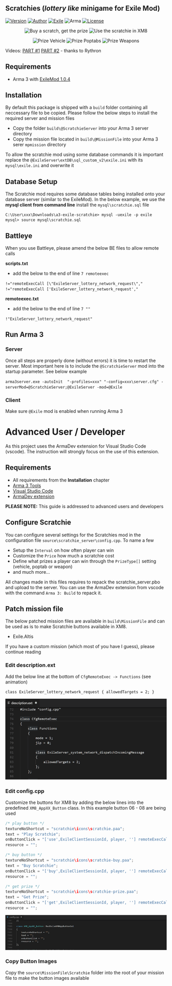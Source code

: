 ## Scratchies (*lottery like* minigame for Exile Mod)
[![Version](https://img.shields.io/badge/Version-1.5-green.svg)](https://github.com/ole1986/a3-exile-scratchie/releasese)
[![Author](https://img.shields.io/badge/Author-ole1986-green.svg)](https://github.com/ole1986)
[![Exile](https://img.shields.io/badge/Exile-1.0.4%20Pineapple-C72651.svg)](http://www.exilemod.com/downloads/)
![Arma](https://img.shields.io/badge/Arma-1.80-blue.svg)
[![License](https://img.shields.io/badge/License-APL-blue.svg)](https://www.bistudio.com/community/licenses/arma-public-license)

<p align="center">
    <img src="images/scratchie-xm8apps.PNG" width="250" title="Buy a scratch, get the prize">
    <img src="images/scratchie-xm8apps-inside.PNG" width="250" title="Use the scratchie in XM8">
</p>
<p align="center">
    <img src="images/prize-vehicle.jpg" width="250" title="Prize Vehicle">
    <img src="images/prize-poptabs.jpg" width="250" title="Prize Poptabs">
    <img src="images/winner-message.png" width="250" title="Prize Weapons">
</p>

Videos: [PART #1](https://www.youtube.com/watch?v=zVPXYhhYrbU) [PART #2](https://www.youtube.com/watch?v=2MC45ycnOkc) - thanks to Rythron

## Requirements

* Arma 3 with [ExileMod 1.0.4](http://www.exilemod.com/downloads/)

## Installation

By default this package is shipped with a `build` folder containing all neccessary file to be copied. Please follow the below steps to install the required server and mission files

* Copy the folder `build\@ScratchieServer` into your Arma 3 server directory
* Copy the mission file located in `build\@MissionFile` into your Arma 3 serer `mpmission` directory

To allow the scratchie mod using some database commands it is important replace the `@ExileServer\extDB\sql_custom_v2\exile.ini` with its `mysql\exile.ini` and overwrite it

## Database Setup

The Scratchie mod requires some database tables being installed onto your database server (similar to the ExileMod).
In the below example, we use the **mysql client from command line** install the `mysql\scratchie.sql` file

```
C:\User\xxx\Downloads\a3-exile-scratchie> mysql -uexile -p exile
mysql> source mysql\scratchie.sql
```

## Battleye

When you use Battleye, please amend the below BE files to allow remote calls

**scripts.txt**

+ add the below to the end of line `7 remoteexec`

 `!="remoteExecCall [\"ExileServer_lottery_network_request\"," !="remoteExecCall ['ExileServer_lottery_network_request',"`
 
**remoteexec.txt**

+ add the below to the end of line `7 ""`

 `!"ExileServer_lottery_network_request"`

## Run Arma 3

### Server

Once all steps are properly done (without errors) it is time to restart the server. Most important here is to include the `@ScratchieServer` mod into the startup parameter. See below example

`arma3server.exe -autoInit  "-profiles=xxx" "-config=xxx\server.cfg" -serverMod=@ScratchieServer;@ExileServer -mod=@Exile`

### Client

Make sure `@Exile` mod is enabled when running Arma 3

# Advanced User / Developer

As this project uses the ArmaDev extension for Visual Studio Code (vscode). The instruction will strongly focus on the use of this extension.

## Requirements

* All requirements from the **Installation** chapter
* [Arma 3 Tools](https://community.bistudio.com/wiki/Arma_3_Tools_Installation)
* [Visual Studio Code](https://code.visualstudio.com/)
* [ArmaDev extension](https://marketplace.visualstudio.com/items?itemName=ole1986.arma-dev)

**PLEASE NOTE:** This guide is addressed to advanced users and developers

## Configure Scratchie

You can configure several settings for the Scratchies mod in the configuration file `source\scratchie_server\config.cpp`. To name a few

* Setup the `Interval` on how often player can win
* Customize the `Price` how much a scratchie cost
* Define what prizes a player can win through the `PrizeType[]` setting (vehicle, poptab or weapon)
* and much more...

All changes made in this files requires to repack the scratchie_server.pbo and upload to the server.
You can use the ArmaDev extension from vscode with the command `Arma 3: Build` to repack it.

## Patch mission file

The below patched mission files are available in `build\MissionFile` and can be used as is to make Scratchie buttons available in XM8.

* Exile.Altis

If you have a custom mission (which most of you have I guess), please continue reading

### Edit description.ext

Add the below line at the bottom of `CfgRemoteExec -> Functions` (see animation)

```
class ExileServer_lottery_network_request { allowedTargets = 2; }
```

![Mission description.ext](images/guide-mission-description.gif)

### Edit config.cpp

Customize the buttons for XM8 by adding the below lines into the predefined `XM8_AppXX_Button` class.
In this example button 06 - 08 are being used

```c
/* play button */
textureNoShortcut = "scratchie\icons\scratchie.paa";
text = "Play Scratchie";
onButtonClick = "['use',ExileClientSessionId, player, ''] remoteExecCall ['ExileServer_lottery_network_request', 2];";
resource = "";
```

```c
/* buy button */
textureNoShortcut = "scratchie\icons\scratchie-buy.paa";
text = "Buy Scratchie";
onButtonClick = "['buy',ExileClientSessionId, player, ''] remoteExecCall ['ExileServer_lottery_network_request', 2];";
resource = "";
```

```c
/* get prize */
textureNoShortcut = "scratchie\icons\scratchie-prize.paa";
text = "Get Prize";
onButtonClick = "['get',ExileClientSessionId, player, ''] remoteExecCall ['ExileServer_lottery_network_request', 2];";
resource = "";
```

![Mission config.cpp](images/guide-mission-config.gif)

### Copy Button Images

Copy the `source\MissionFile\Scratchie` folder into the root of your mission file to make the button images available